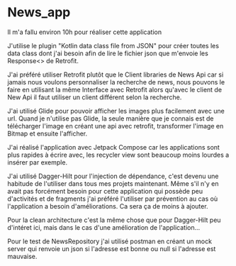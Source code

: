 # News_app

Il m'a fallu environ 10h pour réaliser cette application

J'utilise le plugin "Kotlin data class file from JSON" pour créer toutes les data class dont j'ai besoin afin de lire le fichier json que m'envoie les Response<> de Retrofit.

J'ai préféré utiliser Retrofit plutôt que le Client libraries de News Api car si jamais nous voulons personnaliser la recherche de news, nous pouvons le faire en utilisant la même Interface avec Retrofit 
alors qu'avec le client de New Api il faut utiliser un client différent selon la recherche.

J'ai utilisé Glide pour pouvoir afficher les images plus facilement avec une url. Quand je n'utilise pas Glide, la seule manière que je connais est de télécharger l'image en créant une api avec retrofit, transformer l'image en Bitmap
et ensuite l'afficher.

J'ai réalisé l'application avec Jetpack Compose car les applications sont plus rapides à écrire avec, les recycler view sont beaucoup moins lourdes a insérer par exemple.

J'ai utilisé Dagger-Hilt pour l'injection de dépendance, c'est devenu une habitude de l'utiliser dans tous mes projets maintenant. Même s'il n'y en avait pas forcément besoin pour cette application qui possède peu d'activités
 et de fragments j'ai préféré l'utiliser par prévention au cas où l'application a besoin d'améliorations. Ca sera ça de moins à ajouter.

Pour la clean architecture c'est la même chose que pour Dagger-Hilt peu d'intéret ici, mais dans le cas d'une amélioration de l'application...

Pour le test de NewsRepository j'ai utilisé postman en créant un mock server qui renvoie un json si l'adresse est bonne ou null si l'adresse est mauvaise.
